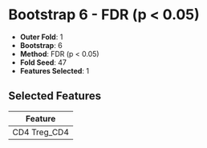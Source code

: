 # Bootstrap 6 - FDR (p < 0.05)

- **Outer Fold**: 1
- **Bootstrap**: 6
- **Method**: FDR (p < 0.05)
- **Fold Seed**: 47
- **Features Selected**: 1

## Selected Features

| Feature |
|---------|
| CD4 Treg_CD4 |
